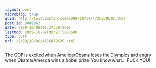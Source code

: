 ```yaml
---
layout: post
microblog: true
guid: http://twit.vmstan.com/2009/10/09/4736879630.html
post_id: 3049963
date: 2009-10-09T09:27:50-0600
lastmod: 2009-10-09T09:27:50-0600
type: post
url: /2009/10/09/4736879630.html
---
```

The GOP is excited when America/Obama loses the Olympics and angry when Obama/America wins a Nobel prize. You know what... FUCK YOU!
